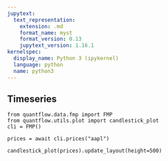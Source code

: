 ```yaml
---
jupytext:
  text_representation:
    extension: .md
    format_name: myst
    format_version: 0.13
    jupytext_version: 1.16.1
kernelspec:
  display_name: Python 3 (ipykernel)
  language: python
  name: python3
---
```


## Timeseries

```{code-cell} ipython3
from quantflow.data.fmp import FMP
from quantflow.utils.plot import candlestick_plot
cli = FMP()
```

```{code-cell} ipython3
prices = await cli.prices("aapl")
```

```{code-cell} ipython3
candlestick_plot(prices).update_layout(height=500)
```

```{code-cell} ipython3

```
